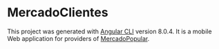 # MercadoClientes

This project was generated with [Angular CLI](https://github.com/angular/angular-cli) version 8.0.4. It is a mobile Web application for providers of [MercadoPopular](https://economiapopular.larioja.gob.ar/mercado-popular/proveedores). 
